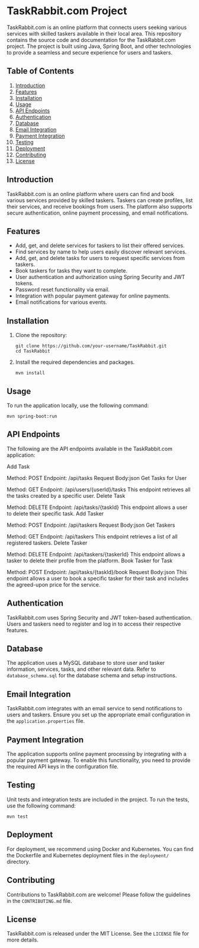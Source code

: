 # TaskRabbit.com Project

TaskRabbit.com is an online platform that connects users seeking various services with skilled taskers available in their local area. This repository contains the source code and documentation for the TaskRabbit.com project. The project is built using Java, Spring Boot, and other technologies to provide a seamless and secure experience for users and taskers.

## Table of Contents
1. [Introduction](#introduction)
2. [Features](#features)
3. [Installation](#installation)
4. [Usage](#usage)
5. [API Endpoints](#api-endpoints)
6. [Authentication](#authentication)
7. [Database](#database)
8. [Email Integration](#email-integration)
9. [Payment Integration](#payment-integration)
10. [Testing](#testing)
11. [Deployment](#deployment)
12. [Contributing](#contributing)
13. [License](#license)

## Introduction
TaskRabbit.com is an online platform where users can find and book various services provided by skilled taskers. Taskers can create profiles, list their services, and receive bookings from users. The platform also supports secure authentication, online payment processing, and email notifications.

## Features
- Add, get, and delete services for taskers to list their offered services.
- Find services by name to help users easily discover relevant services.
- Add, get, and delete tasks for users to request specific services from taskers.
- Book taskers for tasks they want to complete.
- User authentication and authorization using Spring Security and JWT tokens.
- Password reset functionality via email.
- Integration with popular payment gateway for online payments.
- Email notifications for various events.

## Installation
1. Clone the repository:
   ```
   git clone https://github.com/your-username/TaskRabbit.git
   cd TaskRabbit
   ```
2. Install the required dependencies and packages.
   ```
   mvn install
   ```

## Usage
To run the application locally, use the following command:
```
mvn spring-boot:run
```

## API Endpoints
The following are the API endpoints available in the TaskRabbit.com application:

Add Task

Method: POST
Endpoint: /api/tasks
Request Body:json
Get Tasks for User

Method: GET
Endpoint: /api/users/{userId}/tasks
This endpoint retrieves all the tasks created by a specific user.
Delete Task

Method: DELETE
Endpoint: /api/tasks/{taskId}
This endpoint allows a user to delete their specific task.
Add Tasker

Method: POST
Endpoint: /api/taskers
Request Body:json
Get Taskers

Method: GET
Endpoint: /api/taskers
This endpoint retrieves a list of all registered taskers.
Delete Tasker

Method: DELETE
Endpoint: /api/taskers/{taskerId}
This endpoint allows a tasker to delete their profile from the platform.
Book Tasker for Task

Method: POST
Endpoint: /api/tasks/{taskId}/book
Request Body:json
This endpoint allows a user to book a specific tasker for their task and includes the agreed-upon price for the service.

## Authentication
TaskRabbit.com uses Spring Security and JWT token-based authentication. Users and taskers need to register and log in to access their respective features.

## Database
The application uses a MySQL database to store user and tasker information, services, tasks, and other relevant data. Refer to `database_schema.sql` for the database schema and setup instructions.

## Email Integration
TaskRabbit.com integrates with an email service to send notifications to users and taskers. Ensure you set up the appropriate email configuration in the `application.properties` file.

## Payment Integration
The application supports online payment processing by integrating with a popular payment gateway. To enable this functionality, you need to provide the required API keys in the configuration file.

## Testing
Unit tests and integration tests are included in the project. To run the tests, use the following command:
```
mvn test
```

## Deployment
For deployment, we recommend using Docker and Kubernetes. You can find the Dockerfile and Kubernetes deployment files in the `deployment/` directory.

## Contributing
Contributions to TaskRabbit.com are welcome! Please follow the guidelines in the `CONTRIBUTING.md` file.

## License
TaskRabbit.com is released under the MIT License. See the `LICENSE` file for more details.
